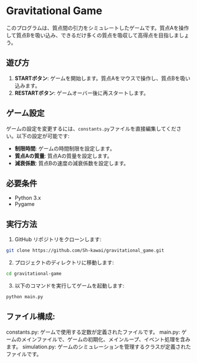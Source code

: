 # Gravitational Game

このプログラムは、質点間の引力をシミュレートしたゲームです。質点Aを操作して質点Bを吸い込み、できるだけ多くの質点を吸収して高得点を目指しましょう。

## 遊び方

1. **STARTボタン**: ゲームを開始します。質点Aをマウスで操作し、質点Bを吸い込みます。
2. **RESTARTボタン**: ゲームオーバー後に再スタートします。

## ゲーム設定

ゲームの設定を変更するには、`constants.py`ファイルを直接編集してください。以下の設定が可能です:

- **制限時間**: ゲームの時間制限を設定します。
- **質点Aの質量**: 質点Aの質量を設定します。
- **減衰係数**: 質点Bの速度の減衰係数を設定します。

## 必要条件

- Python 3.x
- Pygame

## 実行方法

1. GitHub リポジトリをクローンします:

```bash
git clone https://github.com/Sh-kawai/gravitational_game.git
```

2. プロジェクトのディレクトリに移動します:
```bash
cd gravitational-game
```

3. 以下のコマンドを実行してゲームを起動します:
```bash
python main.py
```

## ファイル構成:
constants.py: ゲームで使用する定数が定義されたファイルです。
main.py: ゲームのメインファイルで、ゲームの初期化、メインループ、イベント処理を含みます。
simulation.py: ゲームのシミュレーションを管理するクラスが定義されたファイルです。